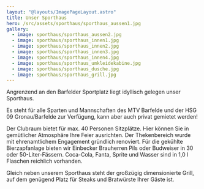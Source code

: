 ```yaml
---
layout: "@layouts/ImagePageLayout.astro"
title: Unser Sporthaus
hero: /src/assets/sporthaus/sporthaus_aussen1.jpg
gallery:
  - image: sporthaus/sporthaus_aussen2.jpg
  - image: sporthaus/sporthaus_innen1.jpg
  - image: sporthaus/sporthaus_innen2.jpg
  - image: sporthaus/sporthaus_innen3.jpg
  - image: sporthaus/sporthaus_innen4.jpg
  - image: sporthaus/sporthaus_umkleidekabine.jpg
  - image: sporthaus/sporthaus_dusche.jpg
  - image: sporthaus/sporthaus_grill.jpg
---
```


Angrenzend an den Barfelder Sportplatz liegt idyllisch gelegen unser Sporthaus.

Es steht für alle Sparten und Mannschaften des MTV Barfelde und der HSG 09 Gronau/Barfelde zur Verfügung, kann aber auch privat gemietet werden!

Der Clubraum bietet für max. 40 Personen Sitzplätze. Hier können Sie in gemütlicher Atmosphäre Ihre Feier ausrichten. Der Thekenbereich wurde mit ehrenamtlichem Engagement gründlich renoviert. Für die gekühlte Bierzapfanlage bieten wir Einbecker Brauherren Pils oder Budweiser in 30 oder 50-Liter-Fässern. Coca-Cola, Fanta, Sprite und Wasser sind in 1,0 l Flaschen reichlich vorhanden.

Gleich neben unserem Sporthaus steht der großzügig dimensionierte Grill, auf dem genügend Platz für Steaks und Bratwürste Ihrer Gäste ist.
